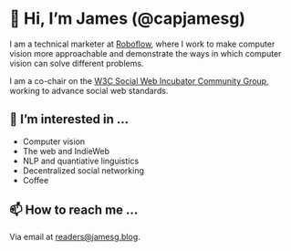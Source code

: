 # 👋 Hi, I’m James (@capjamesg)

I am a technical marketer at [Roboflow](https://roboflow.com), where I work to make computer vision more approachable and demonstrate the ways in which computer vision can solve different problems.

I am a co-chair on the [W3C Social Web Incubator Community Group](https://www.w3.org/community/socialcg/), working to advance social web standards.

## 👀 I’m interested in ...

- Computer vision
- The web and IndieWeb
- NLP and quantiative linguistics
- Decentralized social networking
- Coffee

## 📫 How to reach me ...

Via email at [readers@jamesg.blog](mailto:readers@jamesg.blog).
